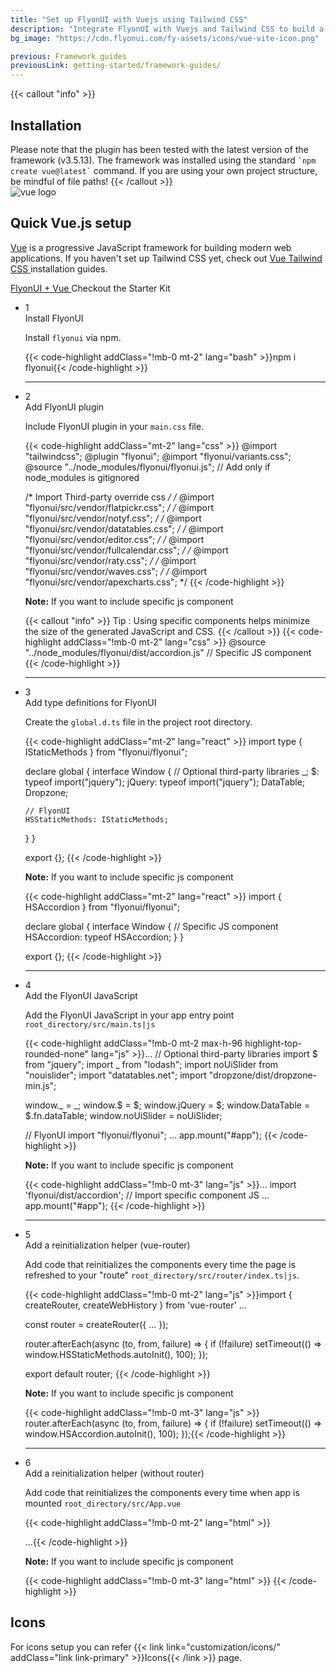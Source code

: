 ```yaml
---
title: "Set up FlyonUI with Vuejs using Tailwind CSS"
description: "Integrate FlyonUI with Vuejs and Tailwind CSS to build a modern, responsive UI, streamlining your development process with ease."
bg_image: "https://cdn.flyonui.com/fy-assets/icons/vue-vite-icon.png"

previous: Framework guides
previousLink: getting-started/framework-guides/
---
```


{{< callout "info" >}}

<h2 class="text-lg font-medium mb-1">Installation</h2>
Please note that the plugin has been tested with the latest version of the framework (v3.5.13). The framework was installed using the standard <code>`npm create vue@latest`</code> command.
If you are using your own project structure, be mindful of file paths!
{{< /callout >}}

<div>
  <div class="flex gap-2">
    <div><img src="https://cdn.flyonui.com/fy-assets/icons/vue-vite-icon.png" alt="vue logo" class="h-auto w-14 mt-2" /></div>
    <div>
      <h2 class="text-base-content mb-3 text-lg font-semibold mt-2">
        Quick
        <span class="text-emerald-600">Vue.js</span>
        setup
      </h2>
      <p class="text-base-conte/80 text-base">
        <a href="https://vuejs.org/" class="link link-animated link-primary" target="_blank">Vue</a> is a progressive JavaScript framework for building modern web applications. If you haven't set up Tailwind CSS yet, check out
        <a class="link link-animated" target="_blank" href="https://tailwindcss.com/docs/guides/vite#vue">
          Vue Tailwind CSS
        </a>
        installation guides.
      </p>
      <div class="tooltip">
        <a href="https://github.com/themeselection/flyonui-vuejs-integration" target="_blank" type="button" class="tooltip-toggle btn-sm btn btn-outline" aria-label="Tooltip">
          <span class="icon-[tabler--bolt-filled] text-emerald-600"></span>
          FlyonUI + Vue
        </a>
        <span class="tooltip-content tooltip-shown:opacity-100 tooltip-shown:visible" role="tooltip">
          <span class="tooltip-body">Checkout the Starter Kit</span>
        </span>
      </div>
    </div>
  </div>

  <ul class="timeline timeline-snap-icon timeline-compact timeline-vertical mb-12 w-full ps-0">
    <!-- Installation -->
    <li class="mt-0 mb-0 ps-0">
      <div class="timeline-middle mb-2">
        <span class="text-base-content flex size-7 items-center justify-center rounded-full border border-base-content/20 font-semibold">
          1
        </span>
      </div>
      <div class="timeline-end m-0 mb-0 w-full rounded-lg p-4">
        <div class="text-base-content mb-3 font-semibold">Install FlyonUI</div>
        <p>
          Install
          <code>flyonui</code>
          via npm.
        </p>
        {{< code-highlight addClass="!mb-0 mt-2" lang="bash" >}}npm i flyonui{{< /code-highlight >}}
      </div>
      <hr class="!w-0.5 rounded-none border-transparent" />
    </li>
    <!-- Configure FlyonUI JavaScript paths -->
    <li class="mt-0 mb-0 ps-0">
      <div class="timeline-middle mb-2">
        <span class="text-base-content flex size-7 items-center justify-center rounded-full border border-base-content/20 font-semibold">
          2
        </span>
      </div>
      <div class="timeline-end mb-0 w-full rounded-lg p-4 m-0">
        <div class="text-base-content mb-3 font-semibold">Add FlyonUI plugin</div>
        <p>
          Include FlyonUI plugin in your <code>main.css</code> file.
        </p>
        {{< code-highlight addClass="mt-2" lang="css" >}}
@import "tailwindcss";
@plugin "flyonui";
@import "flyonui/variants.css";
@source "../node_modules/flyonui/flyonui.js"; // Add only if node_modules is gitignored

/* Import Third-party override css */
/* @import "flyonui/src/vendor/flatpickr.css"; */
/* @import "flyonui/src/vendor/notyf.css"; */
/* @import "flyonui/src/vendor/datatables.css"; */
/* @import "flyonui/src/vendor/editor.css"; */
/* @import "flyonui/src/vendor/fullcalendar.css"; */
/* @import "flyonui/src/vendor/raty.css"; */
/* @import "flyonui/src/vendor/waves.css"; */
/* @import "flyonui/src/vendor/apexcharts.css"; */
  {{< /code-highlight >}}
        <p><strong>Note:</strong> If you want to include specific js component </p>
        {{< callout "info" >}}
          <span class="font-semibold">Tip :</span> Using specific components helps minimize the size of the generated JavaScript and CSS.
        {{< /callout >}}
        {{< code-highlight addClass="!mb-0 mt-2" lang="css" >}}
@source "../node_modules/flyonui/dist/accordion.js" // Specific JS component
  {{< /code-highlight >}}
    </div>
    <hr class="!w-0.5 rounded-none border-transparent" />
    </li>

  <!-- Add type definitions for FlyonUI -->
  <li class="mt-0 mb-0 ps-0">
    <div class="timeline-middle mb-2">
      <span class="text-base-content flex size-7 items-center justify-center rounded-full border border-base-content/20 font-semibold">
        3
      </span>
    </div>
    <div class="timeline-end mb-0 w-full rounded-lg p-4 m-0">
      <div class="text-base-content mb-3 font-semibold">Add type definitions for FlyonUI</div>
      <p>
        Create the <code>global.d.ts</code> file in the project root directory.
      </p>
      {{< code-highlight addClass="mt-2" lang="react" >}}
import type { IStaticMethods } from "flyonui/flyonui";

declare global {
  interface Window {
    // Optional third-party libraries
    _;
    $: typeof import("jquery");
    jQuery: typeof import("jquery");
    DataTable;
    Dropzone;

    // FlyonUI
    HSStaticMethods: IStaticMethods;
  }
}

export {};
  {{< /code-highlight >}}
      <p class="!mt-4">
        <strong>Note:</strong> If you want to include specific js component
      </p>
      {{< code-highlight addClass="mt-2" lang="react" >}}
import { HSAccordion } from "flyonui/flyonui";

declare global {
  interface Window {
    // Specific JS component
    HSAccordion: typeof HSAccordion;
  }
}

export {};
  {{< /code-highlight >}}
  </div>
  <hr class="!w-0.5 rounded-none border-transparent" />
  </li>
    <!-- Add the FlyonUI JavaScript -->
    <li class="mt-0 mb-0 ps-0">
      <div class="timeline-middle mb-2">
        <span class="text-base-content flex size-7 items-center justify-center rounded-full border border-base-content/20 font-semibold">
          4
        </span>
      </div>
      <div class="timeline-end m-0 mb-0 w-full rounded-lg p-4">
        <div class="text-base-content mb-3 font-semibold">Add the FlyonUI JavaScript</div>
        <p>Add the FlyonUI JavaScript in your app entry point <code>root_directory/src/main.ts|js</code></p>
        {{< code-highlight addClass="!mb-0 mt-2 max-h-96 highlight-top-rounded-none" lang="js" >}}...
// Optional third-party libraries
import $ from "jquery";
import _ from "lodash";
import noUiSlider from "nouislider";
import "datatables.net";
import "dropzone/dist/dropzone-min.js";

window._ = _;
window.$ = $;
window.jQuery = $;
window.DataTable = $.fn.dataTable;
window.noUiSlider = noUiSlider;

// FlyonUI
import "flyonui/flyonui";
...
app.mount("#app");
      {{< /code-highlight >}}
        <p class="!mt-4">
        <strong>Note:</strong> If you want to include specific js component
      </p>
      {{< code-highlight addClass="!mb-0 mt-3" lang="js" >}}...
import 'flyonui/dist/accordion';  // Import specific component JS
...
app.mount("#app");
  {{< /code-highlight >}}
      </div>
      <hr class="!w-0.5 rounded-none border-transparent" />
    </li>
    <!-- Add a reinitialization helper (vue-router) -->
    <li class="mt-0 mb-0 ps-0">
      <div class="timeline-middle mb-2">
        <span class="text-base-content flex size-7 items-center justify-center rounded-full border border-base-content/20 font-semibold">
          5
        </span>
      </div>
      <div class="timeline-end m-0 mb-0 w-full rounded-lg p-4">
        <div class="text-base-content mb-3 font-semibold">Add a reinitialization helper (vue-router)</div>
        <p>Add code that reinitializes the components every time the page is refreshed to your "route" <code>root_directory/src/router/index.ts|js</code>.</p>
        {{< code-highlight addClass="!mb-0 mt-2" lang="js" >}}import { createRouter, createWebHistory } from 'vue-router'
...

const router = createRouter({
  ...
});

router.afterEach(async (to, from, failure) => {
  if (!failure) setTimeout(() => window.HSStaticMethods.autoInit(), 100);
});

export default router;
            {{< /code-highlight >}}
            <p class="!mt-4">
              <strong>Note:</strong> If you want to include specific js component
            </p>
      {{< code-highlight addClass="!mb-0 mt-3" lang="js" >}}
router.afterEach(async (to, from, failure) => {
  if (!failure) setTimeout(() => window.HSAccordion.autoInit(), 100);
});{{< /code-highlight >}}
      </div>
      <hr class="!w-0.5 rounded-none border-transparent" />
    </li>
    <!-- Add a reinitialization helper (without router) -->
    <li class="mt-0 mb-0 ps-0">
      <div class="timeline-middle mb-2">
        <span class="text-base-content flex size-7 items-center justify-center rounded-full border border-base-content/20 font-semibold">
          6
        </span>
      </div>
      <div class="timeline-end m-0 mb-0 w-full rounded-lg p-4">
        <div class="text-base-content mb-3 font-semibold">Add a reinitialization helper (without router)</div>
        <p>Add code that reinitializes the components every time when app is mounted <code>root_directory/src/App.vue</code></p>
        {{< code-highlight addClass="!mb-0 mt-2" lang="html" >}}<script setup>
  onMounted(() => {
    setTimeout(() => window.HSStaticMethods.autoInit(), 100)
  });
</script>

...{{< /code-highlight >}}
      <p class="!mt-4">
        <strong>Note:</strong> If you want to include specific js component
      </p>
      {{< code-highlight addClass="!mb-0 mt-3" lang="html" >}}<script setup>
  onMounted(() => {
    setTimeout(() => window.HSAccordion.autoInit(), 100)
  });
</script>
    {{< /code-highlight >}}
      </div>
    </li>
  </ul>
</div>

<h2 class="text-lg font-medium mb-1">Icons</h2>
For icons setup you can refer {{< link link="customization/icons/" addClass="link link-primary" >}}Icons{{< /link >}} page.

